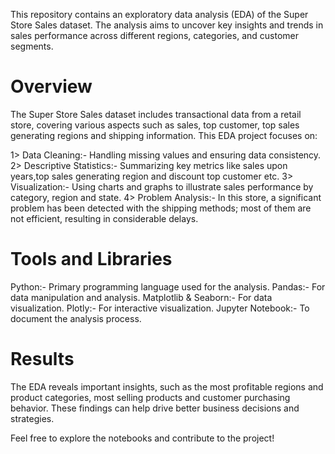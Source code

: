This repository contains an exploratory data analysis (EDA) of the Super Store Sales dataset. The analysis aims to uncover key insights and trends in sales performance across different regions, categories, and customer segments.

# Overview
The Super Store Sales dataset includes transactional data from a retail store, covering various aspects such as sales, top customer, top sales generating regions and shipping information. This EDA project focuses on:

1> Data Cleaning:-                Handling missing values and ensuring data consistency.
2> Descriptive Statistics:-       Summarizing key metrics like sales upon years,top sales generating region and discount top customer etc.
3> Visualization:-                Using charts and graphs to illustrate sales performance by category, region and state.
4> Problem Analysis:-             In this store, a significant problem has been detected with the shipping methods; most of them are not efficient, resulting in considerable delays.


# Tools and Libraries

Python:-                  Primary programming language used for the analysis.
Pandas:-                  For data manipulation and analysis.
Matplotlib & Seaborn:-    For data visualization.
Plotly:-                  For interactive visualization.
Jupyter Notebook:-        To document the analysis process.

# Results
The EDA reveals important insights, such as the most profitable regions and product categories, most selling products and customer purchasing behavior. These findings can help drive better business decisions and strategies.

Feel free to explore the notebooks and contribute to the project!
